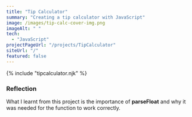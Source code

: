 ```yaml
---
title: "Tip Calculator"
summary: "Creating a tip calculator with JavaScript"
image: /images/tip-calc-cover-img.png
imageAlt: " "
tech:
  - "JavaScript"
projectPageUrl: "/projects/TipCalculator"
siteUrl: "/"
featured: false 
---
```

{% include "tipcalculator.njk" %}

### Reflection  

What I learnt from this project is the importance of **parseFloat** and why it was needed for the function to work correctly. 